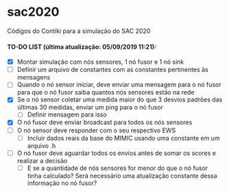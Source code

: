 # sac2020
Códigos do Contiki para a simulação do SAC 2020

#### TO-DO LIST (última atualização: 05/09/2019 11:21):

- [x] Montar simulação com nós sensores, 1 nó fusor e 1 nó sink
- [ ] Definir um arquivo de constantes com as constantes pertinentes às mensagens
- [ ] Quando o nó sensor iniciar, deve enviar uma mensagem para o nó fusor para que o nó fusor saiba quantos nós sensores estão na rede
- [x] Se o nó sensor coletar uma medida maior do que 3 desvios padrões das últimas 30 medidas, enviar um ping para o nó fusor
  - [ ] Definir mensagem para isso
- [x] O nó fusor deve enviar broadcast para todos os nós sensores
- [ ] O nó sensor deve responder com o seu respectivo EWS
  - [ ] Incluir dados reais da base do MIMIC usando uma constante em um arquivo .h
- [ ] O nó fusor deve aguardar todos os envios antes de somar os scores e realizar a decisão
  - [ ] E se a quantidade de nós sensores for menor do que o nó fusor tinha calculado? Será necessário uma atualização constante dessa informação no nó fusor?
